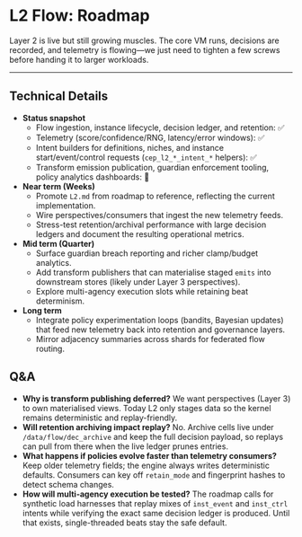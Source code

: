 # L2 Flow: Roadmap

Layer 2 is live but still growing muscles. The core VM runs, decisions are
recorded, and telemetry is flowing—we just need to tighten a few screws before
handing it to larger workloads.

---

## Technical Details
- **Status snapshot**
  - Flow ingestion, instance lifecycle, decision ledger, and retention: ✅
  - Telemetry (score/confidence/RNG, latency/error windows): ✅
  - Intent builders for definitions, niches, and instance start/event/control
    requests (`cep_l2_*_intent_*` helpers): ✅
  - Transform emission publication, guardian enforcement tooling, policy
    analytics dashboards: 🚧
- **Near term (Weeks)**
  - Promote `L2.md` from roadmap to reference, reflecting the current
    implementation.
  - Wire perspectives/consumers that ingest the new telemetry feeds.
  - Stress-test retention/archival performance with large decision ledgers and
    document the resulting operational metrics.
- **Mid term (Quarter)**
  - Surface guardian breach reporting and richer clamp/budget analytics.
  - Add transform publishers that can materialise staged `emits` into downstream
    stores (likely under Layer 3 perspectives).
  - Explore multi-agency execution slots while retaining beat determinism.
- **Long term**
  - Integrate policy experimentation loops (bandits, Bayesian updates) that feed
    new telemetry back into retention and governance layers.
  - Mirror adjacency summaries across shards for federated flow routing.

## Q&A
- **Why is transform publishing deferred?**
  We want perspectives (Layer 3) to own materialised views. Today L2 only stages
  data so the kernel remains deterministic and replay-friendly.
- **Will retention archiving impact replay?**
  No. Archive cells live under `/data/flow/dec_archive` and keep the full
  decision payload, so replays can pull from there when the live ledger prunes
  entries.
- **What happens if policies evolve faster than telemetry consumers?**
  Keep older telemetry fields; the engine always writes deterministic defaults.
  Consumers can key off `retain_mode` and fingerprint hashes to detect schema
  changes.
- **How will multi-agency execution be tested?**
  The roadmap calls for synthetic load harnesses that replay mixes of
  `inst_event` and `inst_ctrl` intents while verifying the exact same decision
  ledger is produced. Until that exists, single-threaded beats stay the safe
  default.
